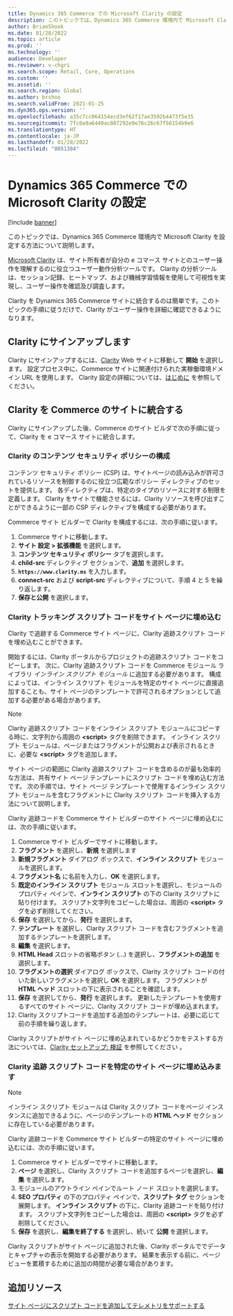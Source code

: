 ```yaml
---
title: Dynamics 365 Commerce での Microsoft Clarity の設定
description: このトピックでは、Dynamics 365 Commerce 環境内で Microsoft Clarity を設定する方法について説明します。
author: BrianShook
ms.date: 01/28/2022
ms.topic: article
ms.prod: ''
ms.technology: ''
audience: Developer
ms.reviewer: v-chgri
ms.search.scope: Retail, Core, Operations
ms.custom: ''
ms.assetid: ''
ms.search.region: Global
ms.author: brshoo
ms.search.validFrom: 2021-01-25
ms.dyn365.ops.version: ''
ms.openlocfilehash: a35c7cc064154ecd3ef62f17ae3592b4473f5e35
ms.sourcegitcommit: 7fc0a9a6440ac087292e9e76c26c67f56154b9e6
ms.translationtype: HT
ms.contentlocale: ja-JP
ms.lasthandoff: 01/28/2022
ms.locfileid: "8051384"
---
```

# <a name="set-up-microsoft-clarity-in-dynamics-365-commerce"></a>Dynamics 365 Commerce での Microsoft Clarity の設定

[!include [banner](includes/banner.md)]

このトピックでは、Dynamics 365 Commerce 環境内で Microsoft Clarity を設定する方法について説明します。 

[Microsoft Clarity](https://clarity.microsoft.com/) は、サイト所有者が自分の e コマース サイトとのユーザー操作を理解するのに役立つユーザー動作分析ツールです。 Clarity の分析ツールは、セッション記録、ヒートマップ、および機械学習情報を使用して可視性を実現し、ユーザー操作を確認及び調査します。 

Clarity を Dynamics 365 Commerce サイトに統合するのは簡単です。このトピックの手順に従うだけで、Clarity がユーザー操作を詳細に確認できるようになります。

## <a name="sign-up-for-clarity"></a>Clarity にサインアップします

Clarity にサインアップするには、[Clarity](https://clarity.microsoft.com/) Web サイトに移動して **開始** を選択します。 設定プロセス中に、Commerce サイトに関連付けられた実稼働環境ドメイン URL を使用します。 Clarity 設定の詳細については、[はじめに](/clarity/getting-started) を参照してください。

## <a name="integrate-clarity-with-your-commerce-site"></a>Clarity を Commerce のサイトに統合する

Clarity にサインアップした後、Commerce のサイト ビルダで次の手順に従って、Clarity を e コマース サイトに統合します。

### <a name="configure-content-security-policy-for-clarity"></a>Clarity のコンテンツ セキュリティ ポリシーの構成

コンテンツ セキュリティ ポリシー (CSP) は、サイトページの読み込みが許可されているリソースを制御するのに役立つ広範なポリシー ディレクティブのセットを提供します。 各ディレクティブは、特定のタイプのリソースに対する制限を定義します。 Clarity をサイトで機能させるには、Clarity リソースを呼び出すことができるように一部の CSP ディレクティブを構成する必要があります。 

Commerce サイト ビルダーで Clarity を構成するには、次の手順に従います。

1. Commerce サイトに移動します。
1. **サイト 設定 \> 拡張機能** を選択します。
1. **コンテンツ セキュリティ ポリシー** タブを選択します。
1. **child-src** ディレクティブ セクションで、**追加** を選択します。
1. **``https://www.clarity.ms``** を入力します。
1. **connect-src** および **script-src** ディレクティブについて、手順 4 と 5 を繰り返します。
1. **保存と公開** を選択します。

### <a name="embed-clarity-tracking-script-code-into-site-pages"></a>Clarity トラッキング スクリプト コードをサイト ページに埋め込む

Clarity で追跡する Commerce サイト ページに、Clarity 追跡スクリプト コードを埋め込むことができます。

開始するには、Clarity ポータルからプロジェクトの追跡スクリプト コードをコピーします。 次に、Clarity 追跡スクリプト コードを Commerce モジュール ライブラリ *インライン スクリプト モジュール* に追加する必要があります。 構成によっては、インライン スクリプト モジュールを特定のサイト ページに直接追加することも、サイト ページのテンプレートで許可されるオプションとして追加する必要がある場合があります。 

> [!NOTE]
> Clarity 追跡スクリプト コードをインライン スクリプト モジュールにコピーする時に、文字列から周囲の **\<script\>** タグを削除できます。 インライン スクリプト モジュールは、ページまたはフラグメントが公開および表示されるときに、必要な **\<script\>** タグを追加します。

サイト ページの範囲に Clarity 追跡スクリプト コードを含めるのが最も効率的な方法は、共有サイト ページ テンプレートにスクリプト コードを埋め込む方法です。 次の手順では、サイト ページ テンプレートで使用するインライン スクリプト モジュールを含むフラグメントに Clarity スクリプト コードを挿入する方法について説明します。 

Clarity 追跡コードを Commerce サイト ビルダーのサイト ページに埋め込むには、次の手順に従います。

1. Commerce サイト ビルダーでサイトに移動します。
1. **フラグメント** を選択し、**新規** を選択します
1. **新規フラグメント** ダイアログ ボックスで、**インライン スクリプト** モジュールを選択します。
1. **フラグメント名** に名前を入力し、**OK** を選択します。
1. **既定のインライン スクリプト** モジュール スロットを選択し、モジュールのプロパティ ペインで、**インライン スクリプト** の下の Clarity スクリプトに貼り付けます。 スクリプト文字列をコピーした場合は、周囲の **\<script\>** タグを必ず削除してください。
1. **保存** を選択してから、**発行** を選択します。
1. **テンプレート** を選択し、Clarity スクリプト コードを含むフラグメントを追加するテンプレートを選択します。
1. **編集** を選択します。
1. **HTML Head** スロットの省略ボタン (...) を選択し、**フラグメントの追加** を選択します。
1. **フラグメントの選択** ダイアログ ボックスで、Clarity スクリプト コードの付いた新しいフラグメントを選択し **OK** を選択します。 フラグメントが **HTML ヘッド** スロットの下に表示されることを確認します。
1. **保存** を選択してから、**発行** を選択します。 更新したテンプレートを使用するすべてのサイト ページに、Clarity スクリプト コードが埋め込まれます。
1. Clarity スクリプトコードを追加する追加のテンプレートは、必要に応じて前の手順を繰り返します。

Clarity スクリプトがサイト ページに埋め込まれているかどうかをテストする方法については、[Clarity セットアップ: 検証](/clarity/clarity-setup#verification) を参照してください 。

### <a name="embed-clarity-tracking-script-code-into-a-specific-site-page"></a>Clarity 追跡 スクリプト コードを特定のサイト ページに埋め込みます

> [!NOTE] 
> インライン スクリプト モジュールは Clarity スクリプト コードをページ インスタンスに追加できるように、ページのテンプレートの **HTML ヘッド** セクションに存在している必要があります。

Clarity 追跡コードを Commerce サイト ビルダーの特定のサイト ページに埋め込むには、次の手順に従います。

1. Commerce サイト ビルダーでサイトに移動します。
1. **ページ** を選択し、Clarity スクリプト コードを追加するページを選択し、**編集** を選択します。
1. モジュールのアウトライン ペインでルート ノード スロットを選択します。
1. **SEO プロパティ** の下のプロパティ ペインで、**スクリプト タグ** セクションを展開します。 **インライン スクリプト** の下に、Clarity 追跡コードを貼り付けます。 スクリプト文字列をコピーした場合は、周囲の **\<script\>** タグを必ず削除してください。
1. **保存** を選択し、**編集を終了する** を選択し、続いて **公開** を選択します。

Clarity スクリプトがサイト ページに追加された後、Clarity ポータルででデータとキャプチャの表示を開始する必要があります。 結果を表示する前に、ページ ビューを累積するために追加の時間が必要な場合があります。

## <a name="additional-resources"></a>追加リソース

[サイト ページにスクリプト コードを追加してテレメトリをサポートする](add-telemetry.md)

